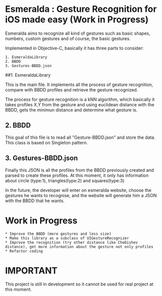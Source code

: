 Esmeralda : Gesture Recognition for iOS made easy (Work in Progress)
=========

Esmeralda aims to recognize all kind of gestures such as basic shapes, numbers, custom gestures and of course, the basic gestures. 

Implemented in Objective-C, basically it has three parts to consider:

	1. EsmeraldaLibrary
	2. BBDD
	3. Gestures-BBDD.json


##1. EsmeraldaLibrary

This is the main file. It implements all the process of gesture recognition, compare with BBDD profiles and retrieve the gesture recognized.

The process for gesture recognition is a kNN algorithm, which basically it takes profiles X,Y from the gesture and using euclidean distance with the BBDD, gets the minimun distance and determine what gesture is.

## 2. BBDD

This goal of this file is to read all "Gesture-BBDD.json" and store the data. This class is based on Singleton pattern.

## 3. Gestures-BBDD.json

Finally this JSON is all the profiles from the BBDD previously created and parsed to create these profiles. At this moment, it only has information about circle (type:1), triangles(type:2) and squares(type:3)

In the future, the developer will enter on esmeralda website, choose the gestures he wants to recognise, and the website will generate him a JSON with the BBDD that he wants.

Work in Progress
========

	* Improve the BBDD (more gestures and less size)
	* Make this library as a subclass of UIGestureRecognizer
	* Improve the recognition (try other distance like Chebishev distance), get more information about the gesture not only profiles
	* Refactor coding

# IMPORTANT

This project is still in development so it cannot be used for real project at this moment. 




